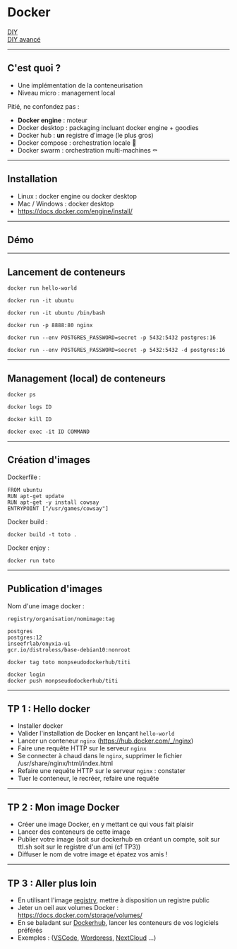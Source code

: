 # Docker
<!-- .slide: class="slide" -->  

[DIY](https://github.com/olevitt/tutoriels/blob/master/docker/hello/README.md)  
[DIY avancé](https://github.com/olevitt/tutoriels/blob/master/docker/avance/README.md)

----

## C'est quoi ?
<!-- .slide: class="slide" -->  

* Une implémentation de la conteneurisation
* Niveau micro : management local  

Pitié, ne confondez pas :  

* <b>Docker engine</b> : moteur
* Docker desktop : packaging incluant docker engine + goodies
* Docker hub : <b>un</b> registre d'image (le plus gros)  
* Docker compose : orchestration locale :older_man:
* Docker swarm : orchestration multi-machines :coffin:   

----

## Installation
<!-- .slide: class="slide" -->  

* Linux : docker engine ou docker desktop
* Mac / Windows : docker desktop
* https://docs.docker.com/engine/install/  

----

## Démo
<!-- .slide: class="slide" -->  

----

## Lancement de conteneurs  
<!-- .slide: class="slide" -->  

```
docker run hello-world
```  

```
docker run -it ubuntu
```  

```
docker run -it ubuntu /bin/bash
```

```
docker run -p 8888:80 nginx
```  

```
docker run --env POSTGRES_PASSWORD=secret -p 5432:5432 postgres:16
```  

```
docker run --env POSTGRES_PASSWORD=secret -p 5432:5432 -d postgres:16
```  

----

## Management (local) de conteneurs  
<!-- .slide: class="slide" -->  

```
docker ps
```  

```
docker logs ID
```  

```
docker kill ID
```  

```
docker exec -it ID COMMAND
```  

----

## Création d'images 
<!-- .slide: class="slide" -->  

Dockerfile :  
```
FROM ubuntu
RUN apt-get update
RUN apt-get -y install cowsay
ENTRYPOINT ["/usr/games/cowsay"]
```  

Docker build :  
```
docker build -t toto .
```  

Docker enjoy :
```  
docker run toto
```  

----

## Publication d'images
<!-- .slide: class="slide" -->  

Nom d'une image docker :  
```  
registry/organisation/nomimage:tag
```  

```  
postgres
postgres:12  
inseefrlab/onyxia-ui
gcr.io/distroless/base-debian10:nonroot
```  

```
docker tag toto monpseudodockerhub/titi
```  

```
docker login  
docker push monpseudodockerhub/titi
```

----

## TP 1 : Hello docker
<!-- .slide: class="slide" -->  

* Installer docker  
* Valider l'installation de Docker en lançant ```hello-world```
* Lancer un conteneur `nginx` (https://hub.docker.com/_/nginx)  
* Faire une requête HTTP sur le serveur `nginx`  
* Se connecter à chaud dans le `nginx`, supprimer le fichier /usr/share/nginx/html/index.html  
* Refaire une requête HTTP sur le serveur `nginx` : constater  
* Tuer le conteneur, le recréer, refaire une requête

----


## TP 2 : Mon image Docker
<!-- .slide: class="slide" -->  

* Créer une image Docker, en y mettant ce qui vous fait plaisir  
* Lancer des conteneurs de cette image  
* Publier votre image (soit sur dockerhub en créant un compte, soit sur ttl.sh soit sur le registre d'un ami (cf TP3))
* Diffuser le nom de votre image et épatez vos amis !  

----


## TP 3 : Aller plus loin
<!-- .slide: class="slide" -->  

* En utilisant l'image [registry](https://hub.docker.com/_/registry), mettre à disposition un registre public  
* Jeter un oeil aux volumes Docker : https://docs.docker.com/storage/volumes/
* En se baladant sur [Dockerhub](https://hub.docker.com), lancer les conteneurs de vos logiciels préférés  
* Exemples : ([VSCode](https://hub.docker.com/r/codercom/code-server), [Wordpress](https://hub.docker.com/_/wordpress), [NextCloud](https://hub.docker.com/_/nextcloud) ...)